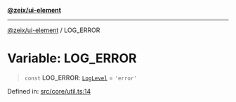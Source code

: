 [**@zeix/ui-element**](../README.md)

***

[@zeix/ui-element](../globals.md) / LOG\_ERROR

# Variable: LOG\_ERROR

> `const` **LOG\_ERROR**: [`LogLevel`](../type-aliases/LogLevel.md) = `'error'`

Defined in: [src/core/util.ts:14](https://github.com/zeixcom/ui-element/blob/661f034749e9d67cfb1d46cbacb8c3372af8ed61/src/core/util.ts#L14)
